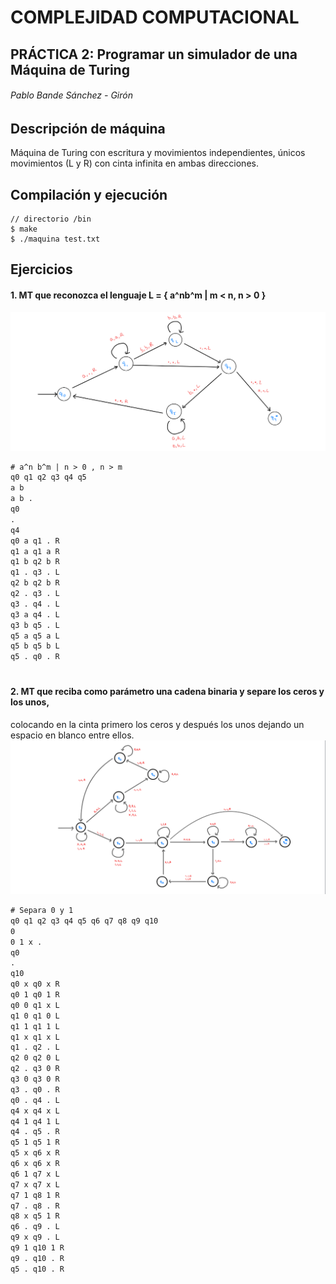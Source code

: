 # COMPLEJIDAD COMPUTACIONAL
## PRÁCTICA 2: Programar un simulador de una Máquina de Turing
###### Pablo Bande Sánchez - Girón 
## Descripción de máquina

Máquina de Turing con escritura y movimientos independientes, únicos movimientos (L y R) con cinta infinita en ambas direcciones.
## Compilación y ejecución
```console
// directorio /bin
$ make
$ ./maquina test.txt
```
## Ejercicios
#### 1. MT que reconozca el lenguaje L = { a^nb^m | m < n, n > 0 }
![ej1](https://github.com/alu0101225296/MaquinaTuring/blob/main/resources/ej1.png?raw=true)
```txt
# a^n b^m | n > 0 , n > m
q0 q1 q2 q3 q4 q5
a b
a b .
q0
.
q4
q0 a q1 . R
q1 a q1 a R
q1 b q2 b R
q1 . q3 . L
q2 b q2 b R
q2 . q3 . L
q3 . q4 . L
q3 a q4 . L
q3 b q5 . L
q5 a q5 a L
q5 b q5 b L
q5 . q0 . R
```
#

#### 2. MT que reciba como parámetro una cadena binaria y separe los ceros y los unos,
colocando en la cinta primero los ceros y después los unos dejando un espacio en
blanco entre ellos.
![ej2](https://github.com/alu0101225296/MaquinaTuring/blob/main/resources/ej2.png?raw=true)
```txt
# Separa 0 y 1
q0 q1 q2 q3 q4 q5 q6 q7 q8 q9 q10
0 
0 1 x .
q0
.
q10
q0 x q0 x R
q0 1 q0 1 R
q0 0 q1 x L
q1 0 q1 0 L
q1 1 q1 1 L
q1 x q1 x L
q1 . q2 . L
q2 0 q2 0 L
q2 . q3 0 R
q3 0 q3 0 R
q3 . q0 . R
q0 . q4 . L
q4 x q4 x L
q4 1 q4 1 L
q4 . q5 . R
q5 1 q5 1 R
q5 x q6 x R
q6 x q6 x R
q6 1 q7 x L
q7 x q7 x L
q7 1 q8 1 R
q7 . q8 . R
q8 x q5 1 R
q6 . q9 . L
q9 x q9 . L
q9 1 q10 1 R
q9 . q10 . R
q5 . q10 . R
```
